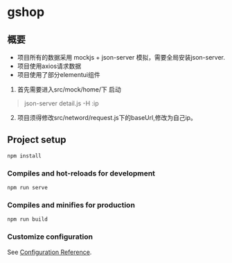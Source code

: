 # gshop
## 概要
- 项目所有的数据采用 mockjs + json-server 模拟，需要全局安装json-server.
- 项目使用axios请求数据
- 项目使用了部分elementui组件

1. 首先需要进入src/mock/home/下 启动
> json-server detail.js -H :ip

2. 项目须得修改src/netword/request.js下的baseUrl,修改为自己ip。
 


## Project setup
```
npm install
```

### Compiles and hot-reloads for development
```
npm run serve
```

### Compiles and minifies for production
```
npm run build
```

### Customize configuration
See [Configuration Reference](https://cli.vuejs.org/config/).
